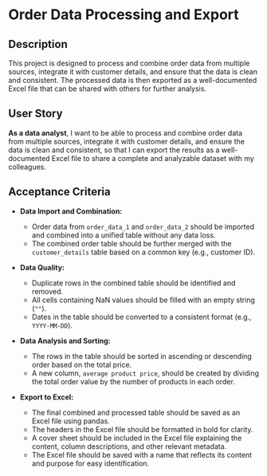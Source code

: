 # Order Data Processing and Export

## Description

This project is designed to process and combine order data from multiple sources, integrate it with customer details, and ensure that the data is clean and consistent. The processed data is then exported as a well-documented Excel file that can be shared with others for further analysis.

## User Story

**As a data analyst**, I want to be able to process and combine order data from multiple sources, integrate it with customer details, and ensure the data is clean and consistent, so that I can export the results as a well-documented Excel file to share a complete and analyzable dataset with my colleagues.

## Acceptance Criteria

- **Data Import and Combination:**
  - Order data from `order_data_1` and `order_data_2` should be imported and combined into a unified table without any data loss.
  - The combined order table should be further merged with the `customer_details` table based on a common key (e.g., customer ID).

- **Data Quality:**
  - Duplicate rows in the combined table should be identified and removed.
  - All cells containing NaN values should be filled with an empty string (`""`).
  - Dates in the table should be converted to a consistent format (e.g., `YYYY-MM-DD`).

- **Data Analysis and Sorting:**
  - The rows in the table should be sorted in ascending or descending order based on the total price.
  - A new column, `average product price`, should be created by dividing the total order value by the number of products in each order.

- **Export to Excel:**
  - The final combined and processed table should be saved as an Excel file using pandas.
  - The headers in the Excel file should be formatted in bold for clarity.
  - A cover sheet should be included in the Excel file explaining the content, column descriptions, and other relevant metadata.
  - The Excel file should be saved with a name that reflects its content and purpose for easy identification.

